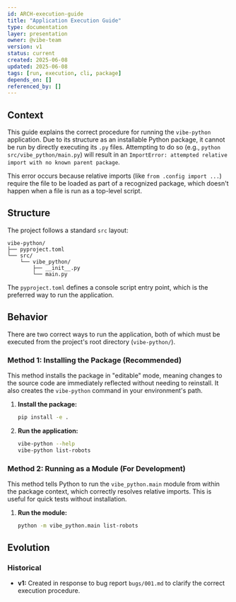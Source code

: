 ```yaml
---
id: ARCH-execution-guide
title: "Application Execution Guide"
type: documentation
layer: presentation
owner: @vibe-team
version: v1
status: current
created: 2025-06-08
updated: 2025-06-08
tags: [run, execution, cli, package]
depends_on: []
referenced_by: []
---
```

## Context
This guide explains the correct procedure for running the `vibe-python` application. Due to its structure as an installable Python package, it cannot be run by directly executing its `.py` files. Attempting to do so (e.g., `python src/vibe_python/main.py`) will result in an `ImportError: attempted relative import with no known parent package`.

This error occurs because relative imports (like `from .config import ...`) require the file to be loaded as part of a recognized package, which doesn't happen when a file is run as a top-level script.

## Structure
The project follows a standard `src` layout:
```
vibe-python/
├── pyproject.toml
└── src/
    └── vibe_python/
        ├── __init__.py
        └── main.py
```
The `pyproject.toml` defines a console script entry point, which is the preferred way to run the application.

## Behavior
There are two correct ways to run the application, both of which must be executed from the project's root directory (`vibe-python/`).

### Method 1: Installing the Package (Recommended)
This method installs the package in "editable" mode, meaning changes to the source code are immediately reflected without needing to reinstall. It also creates the `vibe-python` command in your environment's path.

1.  **Install the package:**
    ```bash
    pip install -e .
    ```
2.  **Run the application:**
    ```bash
    vibe-python --help
    vibe-python list-robots
    ```

### Method 2: Running as a Module (For Development)
This method tells Python to run the `vibe_python.main` module from within the package context, which correctly resolves relative imports. This is useful for quick tests without installation.

1. **Run the module:**
   ```bash
   python -m vibe_python.main list-robots
   ```

## Evolution
### Historical
*   **v1:** Created in response to bug report `bugs/001.md` to clarify the correct execution procedure. 